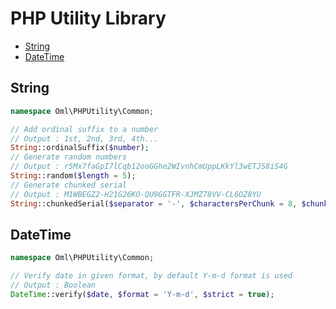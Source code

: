PHP Utility Library
=============
* [String](#)
* [DateTime](#)


String
------
```php
namespace Oml\PHPUtility\Common;

// Add ordinal suffix to a number
// Output : 1st, 2nd, 3rd, 4th...
String::ordinalSuffix($number);
// Generate random numbers
// Output : r5Mx7faGpI7lCqb12ooGGhe2WIvnhCmUppLKkYl3wETJS8iS4G
String::random($length = 5);
// Generate chunked serial
// Output : M1WBEGZ2-H21G26KO-QU9GGTFR-XJMZ78VV-CL6OZ8YU
String::chunkedSerial($separator = '-', $charactersPerChunk = 8, $chunks = 5, $upperCase = true);
```

DateTime
--------
```php
namespace Oml\PHPUtility\Common;

// Verify date in given format, by default Y-m-d format is used
// Output : Boolean
DateTime::verify($date, $format = 'Y-m-d', $strict = true);
```
